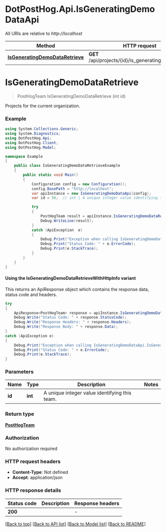 # DotPostHog.Api.IsGeneratingDemoDataApi

All URIs are relative to *http://localhost*

| Method | HTTP request | Description |
|--------|--------------|-------------|
| [**IsGeneratingDemoDataRetrieve**](IsGeneratingDemoDataApi.md#isgeneratingdemodataretrieve) | **GET** /api/projects/{id}/is_generating_demo_data/ |  |

<a id="isgeneratingdemodataretrieve"></a>
# **IsGeneratingDemoDataRetrieve**
> PostHogTeam IsGeneratingDemoDataRetrieve (int id)



Projects for the current organization.

### Example
```csharp
using System.Collections.Generic;
using System.Diagnostics;
using DotPostHog.Api;
using DotPostHog.Client;
using DotPostHog.Model;

namespace Example
{
    public class IsGeneratingDemoDataRetrieveExample
    {
        public static void Main()
        {
            Configuration config = new Configuration();
            config.BasePath = "http://localhost";
            var apiInstance = new IsGeneratingDemoDataApi(config);
            var id = 56;  // int | A unique integer value identifying this team.

            try
            {
                PostHogTeam result = apiInstance.IsGeneratingDemoDataRetrieve(id);
                Debug.WriteLine(result);
            }
            catch (ApiException  e)
            {
                Debug.Print("Exception when calling IsGeneratingDemoDataApi.IsGeneratingDemoDataRetrieve: " + e.Message);
                Debug.Print("Status Code: " + e.ErrorCode);
                Debug.Print(e.StackTrace);
            }
        }
    }
}
```

#### Using the IsGeneratingDemoDataRetrieveWithHttpInfo variant
This returns an ApiResponse object which contains the response data, status code and headers.

```csharp
try
{
    ApiResponse<PostHogTeam> response = apiInstance.IsGeneratingDemoDataRetrieveWithHttpInfo(id);
    Debug.Write("Status Code: " + response.StatusCode);
    Debug.Write("Response Headers: " + response.Headers);
    Debug.Write("Response Body: " + response.Data);
}
catch (ApiException e)
{
    Debug.Print("Exception when calling IsGeneratingDemoDataApi.IsGeneratingDemoDataRetrieveWithHttpInfo: " + e.Message);
    Debug.Print("Status Code: " + e.ErrorCode);
    Debug.Print(e.StackTrace);
}
```

### Parameters

| Name | Type | Description | Notes |
|------|------|-------------|-------|
| **id** | **int** | A unique integer value identifying this team. |  |

### Return type

[**PostHogTeam**](PostHogTeam.md)

### Authorization

No authorization required

### HTTP request headers

 - **Content-Type**: Not defined
 - **Accept**: application/json


### HTTP response details
| Status code | Description | Response headers |
|-------------|-------------|------------------|
| **200** |  |  -  |

[[Back to top]](#) [[Back to API list]](../README.md#documentation-for-api-endpoints) [[Back to Model list]](../README.md#documentation-for-models) [[Back to README]](../README.md)

